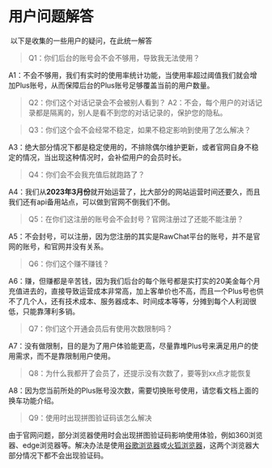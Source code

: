 # 用户问题解答​
​
以下是收集的一些用户的疑问，在此统一解答​
​
> Q1：你们后台的账号会不会不够用，导致我无法使用？​

A1：不会不够用，我们有实时的使用率统计功能，当使用率超过阈值我们就会增加Plus账号，从而保障后台的Plus账号足够覆盖当前的用户数量。​

> Q2：你们这个对话记录会不会被别人看到？
​
A2：不会，每个用户的对话记录都是隔离的，别人是看不到您的对话记录的，保护您的隐私。​

> Q3：你们这个会不会经常不稳定，如果不稳定影响到使用了怎么解决？​

A3：绝大部分情况下都是稳定使用的，不排除偶尔维护更新，或者官网自身不稳定的情况，当出现这种情况时，会补偿用户的会员时长。
​
> Q4：你们会不会我充值后就跑路了？​

A4：我们从**2023年3月份**就开始运营了，比大部分的网站运营时间还要久，而且我们还有api备用站点，可以做到官网不倒我们不倒。​

> Q5：在你们这注册的账号会不会封号？官网注册过了还能不能注册？​

A5：不会封号，可以注册，因为您注册的其实是RawChat平台的账号，并不是官网的账号，和官网并没有关系。​

> Q6：你们这个赚不赚钱？​

A6：赚，但赚都是辛苦钱，因为我们后台的每个账号都是实打实的20美金每个月充值进去的，直接导致运营成本非常高，加上客单价也不高，而且一个Plus号也供不了几个人，还有技术成本、服务器成本、时间成本等等，分摊到每个人利润很低，只能靠薄利多销。​

> Q7：你们这个开通会员后有使用次数限制吗？​

A7：没有做限制，目的是为了用户体验能更高，尽量靠堆Plus号来满足用户的使用需求，而不是靠限制用户使用。​

> Q8：为什么我都开了会员了，还提示没有次数了，要等到xx点才能恢复​

A8：因为您当前所处的Plus账号没次数，需要切换账号使用，请您看文档上面的换车功能介绍。

> Q9：使用时出现拼图验证码该怎么解决

由于官网问题，部分浏览器使用时会出现拼图验证码影响使用体验，例如360浏览器、edge浏览器等。​解决办法是使用[谷歌浏览器](https://cloud.jerryz.com.cn/d/OneDrive/OnlineDrive/%E5%85%B6%E5%AE%83%E6%96%87%E4%BB%B6/chrome.exe)或[火狐浏览器](https://cloud.jerryz.com.cn/d/OneDrive/OnlineDrive/%E5%85%B6%E5%AE%83%E6%96%87%E4%BB%B6/firefox.exe)，这两个浏览器大部分情况下都不会出现验证码。
